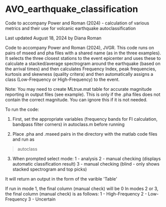 # AVO_earthquake_classification
Code to accompany Power and Roman (2024) - calculation of various metrics and their use for volcanic earthquake autoclassification

Last updated August 18, 2024 by Diana Roman

Code to accompany Power and Roman (2024), JVGR. This code runs on pairs of mseed and pha files with a shared name (as in the three examples).
It selects the three closest stations to the event epicenter and uses these to calculate a stacked/average spectrogram around the earthquake (based on the arrival times) and then calculates Frequency Index, peak frequencies, kurtosis and skewness (quality critera) and then automatically assigns a class (Low-Frequency or High-Frequency) to the event.

Note: You may need to create MLtrue.mat table for accurate magnitude reporting in output files (see example). This is only if the .pha files does not contain the correct magnitude. You can ignore this if it is not needed. 

To run the code: 

1) First, set the appropriate variables (frequency bands for FI calculation, bandpass filter corners) in autoclass.m before running

2) Place .pha and .mseed pairs in the directory with the matlab code files and run as
> autoclass

3) When prompted select mode: 
1 - analysis
2 - manual checking (displays automatic classification result)
3 - manual checking (blind - only shows stacked spectrogram and top picks)

It will return an output in the form of the varible 'Table'

If run in mode 1, the final column (manual check) will be 0
In modes 2 or 3, the final column (manual check) is as follows:
1 - High-Frequency
2 - Low-Frequency
3 - Uncertain
